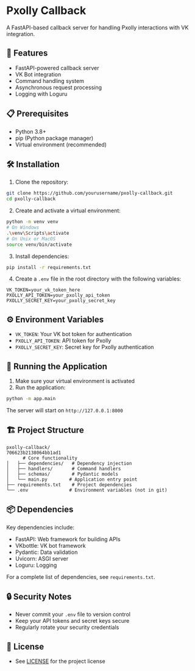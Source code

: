 # Pxolly Callback

A FastAPI-based callback server for handling Pxolly interactions with VK integration.

## 🚀 Features

- FastAPI-powered callback server
- VK Bot integration
- Command handling system
- Asynchronous request processing
- Logging with Loguru

## 📋 Prerequisites

- Python 3.8+
- pip (Python package manager)
- Virtual environment (recommended)

## 🛠️ Installation

1. Clone the repository:
```bash
git clone https://github.com/yourusername/pxolly-callback.git
cd pxolly-callback
```

2. Create and activate a virtual environment:
```bash
python -m venv venv
# On Windows
.\venv\Scripts\activate
# On Unix or MacOS
source venv/bin/activate
```

3. Install dependencies:
```bash
pip install -r requirements.txt
```

4. Create a `.env` file in the root directory with the following variables:
```env
VK_TOKEN=your_vk_token_here
PXOLLY_API_TOKEN=your_pxolly_api_token
PXOLLY_SECRET_KEY=your_pxolly_secret_key
```

## ⚙️ Environment Variables

- `VK_TOKEN`: Your VK bot token for authentication
- `PXOLLY_API_TOKEN`: API token for Pxolly
- `PXOLLY_SECRET_KEY`: Secret key for Pxolly authentication

## 🚀 Running the Application

1. Make sure your virtual environment is activated
2. Run the application:
```bash
python -m app.main
```

The server will start on `http://127.0.0.1:8000`

## 🏗️ Project Structure

```
pxolly-callback/
706623b2138064bb1ad1
      # Core functionality
│   ├── dependencies/   # Dependency injection
│   ├── handlers/       # Command handlers
│   ├── schemas/        # Pydantic models
│   └── main.py        # Application entry point
├── requirements.txt    # Project dependencies
└── .env               # Environment variables (not in git)
```

## 📦 Dependencies

Key dependencies include:
- FastAPI: Web framework for building APIs
- VKbottle: VK bot framework
- Pydantic: Data validation
- Uvicorn: ASGI server
- Loguru: Logging

For a complete list of dependencies, see `requirements.txt`.

## 🔒 Security Notes

- Never commit your `.env` file to version control
- Keep your API tokens and secret keys secure
- Regularly rotate your security credentials

## 📝 License
- See [LICENSE](LICENSE) for the project license
